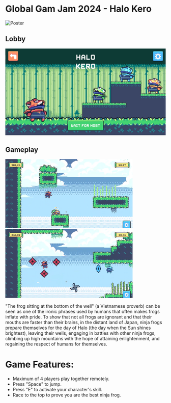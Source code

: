 # Global Gam Jam 2024 - Halo Kero

![Poster](Poster/Poster.png)

## Lobby
<img src="Poster/Lobby.png" width="1000" />

## Gameplay
<img src="Poster/gameplay.png" width="400" />      <img src="Poster/gameplay1.png" width="400" />


"The frog sitting at the bottom of the well" (a Vietnamese proverb) can be seen as one of the ironic phrases used by humans that often makes frogs inflate with pride. To show that not all frogs are ignorant and that their mouths are faster than their brains, in the distant land of Japan, ninja frogs prepare themselves for the day of Halo (the day when the Sun shines brightest), leaving their wells, engaging in battles with other ninja frogs, climbing up high mountains with the hope of attaining enlightenment, and regaining the respect of humans for themselves.

# Game Features:
- Maximum of 4 players play together remotely.
- Press "Space" to jump.
- Press "E" to activate your character's skill.
- Race to the top to prove you are the best ninja frog.

